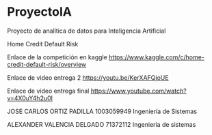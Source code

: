 # ProyectoIA
Proyecto de analítica de datos para Inteligencia Artificial 

Home Credit Default Risk

Enlace de la competición en kaggle
https://www.kaggle.com/c/home-credit-default-risk/overview

Enlace de video entrega 2
https://youtu.be/KerXAFQjoUE

Enlace de video entrega final
https://www.youtube.com/watch?v=4X0uY4h2u0I

JOSE CARLOS ORTIZ PADILLA
1003059949
Ingeniería de Sistemas

ALEXANDER VALENCIA DELGADO
71372112
Ingeniería de sistemas

